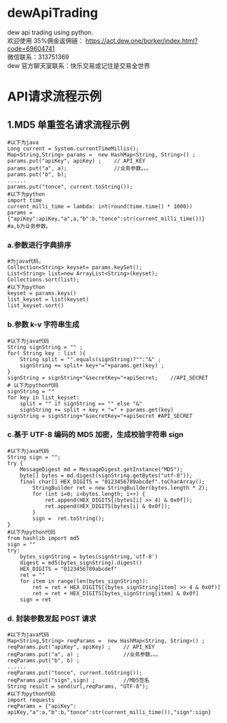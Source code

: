 # dewApiTrading

dew api trading using python.<br>
欢迎使用 35%佣金返佣链：
https://act.dew.one/borker/index.html?code=69604741<br>
微信联系：313751369<br>
dew 官方聊天室联系：快乐交易或记住是交易全世界

# API请求流程示例
## 1.MD5 单重签名请求流程示例
    #以下为java
    Long current = System.currentTimeMillis();
    Map<String,String> params =  new HashMap<String, String>() ;
    params.put("apiKey", apiKey) ;    // API_KEY
    params.put("a", a);               //业务参数。。。
    params.put("b", b);
    ......
    params.put("tonce", current.toString());
    #以下为python
    import time
    current_milli_time = lambda: int(round(time.time() * 1000))
    params = {"apiKey":apiKey,"a",a,"b":b,"tonce":str(current_milli_time())}
    #a,b为业务参数。

### a.参数进行字典排序

    #为java代码，
    Collection<String> keyset= params.keySet();
    List<String> list=new ArrayList<String>(keyset);
    Collections.sort(list);
    #以下为python
    keyset = params.keys()
    list_keyset = list(keyset)
    list_keyset.sort()

### b.参数 k-v 字符串生成

    #以下为java代码
    String signString = "" ;
    for( String key : list ){
        String split = "".equals(signString)?"":"&" ;
        signString += split+ key+"="+params.get(key) ;
    }
    signString = signString+"&secretKey="+apiSecret;    //API_SECRET
    # 以下为python代码
    signString = ""
    for key in list_keyset:
        split = "" if signString == "" else "&"
        signString += split + key + "=" + params.get(key)
    signString = signString+"&secretKey="+apiSecret #API_SECRET

### c.基于 UTF-8 编码的 MD5 加密，生成校验字符串 sign

    #以下为java代码
    String sign = "";
    try {
        MessageDigest md = MessageDigest.getInstance("MD5");
        byte[] bytes = md.digest(signString.getBytes("utf-8"));
        final char[] HEX_DIGITS = "0123456789abcdef".toCharArray();
            StringBuilder ret = new StringBuilder(bytes.length * 2);
            for (int i=0; i<bytes.length; i++) {
    	        ret.append(HEX_DIGITS[(bytes[i] >> 4) & 0x0f]);
    	        ret.append(HEX_DIGITS[bytes[i] & 0x0f]);
            }
            sign =  ret.toString();
    }
    #以下为python代码
    from hashlib import md5
    sign = ""
    try:
        bytes_signString = bytes(signString,'utf-8')
        digest = md5(bytes_signString).digest()
        HEX_DIGITS = "0123456789abcdef"
        ret = ""
        for item in range(len(bytes_signString)):
            ret = ret + HEX_DIGITS[(bytes_signString[item] >> 4 & 0x0f)]
            ret = ret + HEX_DIGITS[bytes_signString[item] & 0x0f]
        sign = ret

### d. 封装参数发起 POST 请求

    #以下为java代码
    Map<String,String> reqParams =  new HashMap<String, String>() ;
    reqParams.put("apiKey", apiKey) ;    // API_KEY
    reqParams.put("a", a) ;              //业务参数。。。
    reqParams.put("b", b) ;
    ......
    reqParams.put("tonce", current.toString());
    reqParams.put("sign",sign) ;         //MD5签名
    String result = send(url,reqParams, "UTF-8");
    #以下为python代码
    import requests
    reqParams = {"apiKey": apiKey,"a":a,"b":b,"tonce":str(current_milli_time()),"sign":sign}
